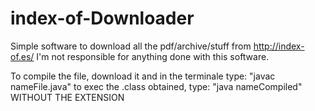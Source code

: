# index-of-Downloader
Simple software to download all the pdf/archive/stuff from http://index-of.es/
I'm not responsible for anything done with this software.

To compile the file, download it and in the terminale type:
"javac nameFile.java"
to exec the .class obtained, type:
"java nameCompiled"
WITHOUT THE EXTENSION
